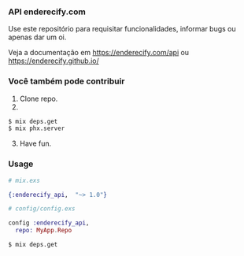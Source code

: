 ### API enderecify.com

Use este repositório para requisitar funcionalidades, informar bugs ou apenas dar um oi.

Veja a documentação em https://enderecify.com/api ou https://enderecify.github.io/

### Você também pode contribuir

1. Clone repo.
2. 
```sh
$ mix deps.get
$ mix phx.server
```
3. Have fun.

### Usage

```ex
# mix.exs

{:enderecify_api,  "~> 1.0"}
```


```ex
# config/config.exs

config :enderecify_api,
  repo: MyApp.Repo
```

```
$ mix deps.get
```

